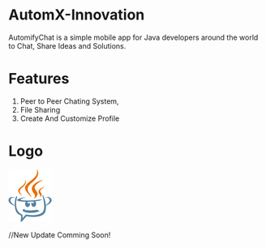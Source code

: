 # AutomX-Innovation
AutomifyChat is a simple mobile app for Java developers around the world to Chat, Share Ideas and Solutions.

# Features
1. Peer to Peer Chating System,
2. File Sharing
3. Create And Customize Profile


# Logo
![automifychat logo](images/logo.png)

//New Update Comming Soon!
